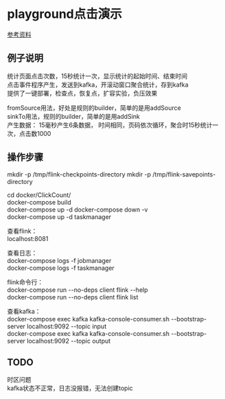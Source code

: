 # playground点击演示

[参考资料](https://nightlies.apache.org/flink/flink-docs-release-1.15/zh/docs/try-flink/flink-operations-playground/)

## 例子说明

统计页面点击次数，15秒统计一次，显示统计的起始时间、结束时间  
点击事件程序产生，发送到kafka，开滚动窗口聚合统计，存到kafka  
提供了一键部署，检查点，恢复点，扩容实验，负压效果

fromSource用法，好处是规则的builder，简单的是用addSource  
sinkTo用法，规则的builder，简单的是用addSink  
产生数据： 15毫秒产生6条数据， 时间相同，页码依次循环，聚合时15秒统计一次，点击数1000

## 操作步骤

mkdir -p /tmp/flink-checkpoints-directory
mkdir -p /tmp/flink-savepoints-directory

cd docker/ClickCount/  
docker-compose build  
docker-compose up -d
docker-compose down -v  
docker-compose up -d taskmanager  

查看flink：  
localhost:8081  

查看日志：  
docker-compose logs -f jobmanager  
docker-compose logs -f taskmanager  

flink命令行：  
docker-compose run --no-deps client flink --help  
docker-compose run --no-deps client flink list  

查看kafka：  
docker-compose exec kafka kafka-console-consumer.sh --bootstrap-server localhost:9092 --topic input   
docker-compose exec kafka kafka-console-consumer.sh --bootstrap-server localhost:9092 --topic output

## TODO

时区问题  
kafka状态不正常，日志没报错，无法创建topic  